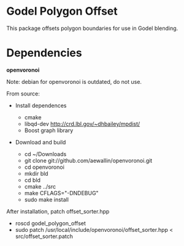 Godel Polygon Offset
==============

This package offsets polygon boundaries for use in Godel blending.

# Dependencies #
**openvoronoi**

Note: debian for openvoronoi is outdated, do not use.

From source:

- Install dependences
  - cmake
  - libqd-dev             http://crd.lbl.gov/~dhbailey/mpdist/
  - Boost graph library

- Download and build

  - cd ~/Downloads
  - git clone git://github.com/aewallin/openvoronoi.git
  - cd openvoronoi
  - mkdir bld
  - cd bld
  - cmake ../src
  - make CFLAGS="-DNDEBUG"
  - sudo make install

After installation, patch offset_sorter.hpp

- roscd godel_polygon_offset
- sudo patch /usr/local/include/openvoronoi/offset_sorter.hpp < src/offset_sorter.patch

